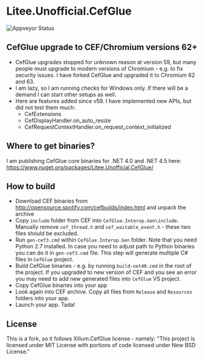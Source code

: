 # Litee.Unofficial.CefGlue

![Appveyor Status](https://ci.appveyor.com/api/projects/status/ee8qvlr68hrjum64/branch/master?svg=true)

## CefGlue upgrade to CEF/Chromium versions 62+

* CefGlue upgrades stopped for unknown reason at version 59, but many people must upgrade to modern versions of Chromium - e.g. to fix security issues. I have forked CefGlue and upgraded it to Chromium 62 and 63.
* I am lazy, so I am running checks for Windows only. If there will be a demand I can start other setups as well.
* Here are features added since v59. I have implemented new APIs, but did not test them much:
  * CefExtensions
  * CefDisplayHandler.on\_auto\_resize
  * CefRequestContextHandler.on\_request\_context_initialized

## Where to get binaries?

I am publishing CefGlue core binaries for .NET 4.0 and .NET 4.5 here: https://www.nuget.org/packages/Litee.Unofficial.CefGlue/

## How to build

* Download CEF binaries from http://opensource.spotify.com/cefbuilds/index.html and unpack the archive
* Copy `include` folder from CEF into `CefGlue.Interop.Gen\include`. Manually remove `cef_thread.h` and `cef_waitable_event.h` - these two files should be excluded.
* Run `gen-cef3.cmd` within `CefGlue.Interop.Gen` folder. Note that you need Python 2.7 installed. In case you need to adjust path to Python binaries you can do it in `gen-cef3.cmd` file. This step will generate multiple C# files in `CefGlue` project.
* Build CefGlue binaries - e.g. by running `build-net40.cmd` in the root of the project. If you upgraded to new version of CEF and you see an error you may need to add new generated files into `CefGlue` VS project.
* Copy CefGlue binaries into your app
* Look again into CEF archive. Copy all files from `Release` and `Resources` folders into your app.
* Launch your app. Tada!

## License

This is a fork, so it follows Xilium.CefGlue license - namely: "This project is licensed under MIT License with portions of code licensed under New BSD License."